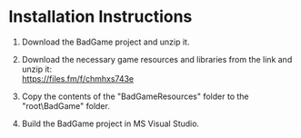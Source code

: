 # **Installation Instructions**

1. Download the BadGame project and unzip it.

2. Download the necessary game resources and libraries from the link and unzip it:  
https://files.fm/f/chmhxs743e

3. Copy the contents of the "BadGameResources" folder to the "root\BadGame" folder.

4. Build the BadGame project in MS Visual Studio.